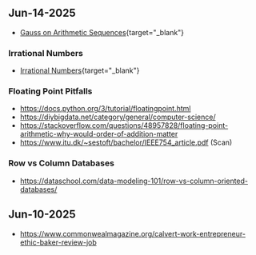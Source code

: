 


## Jun-14-2025

- [Gauss on Arithmetic Sequences](https://mathbitsnotebook.com/Algebra2/Sequences/SSGauss.html){target="_blank"}


### Irrational Numbers

- [Irrational Numbers](https://www.mathsisfun.com/irrational-numbers.html){target="_blank"}

### Floating Point Pitfalls

- https://docs.python.org/3/tutorial/floatingpoint.html
- https://diybigdata.net/category/general/computer-science/
- https://stackoverflow.com/questions/48957828/floating-point-arithmetic-why-would-order-of-addition-matter
- https://www.itu.dk/~sestoft/bachelor/IEEE754_article.pdf (Scan)

### Row vs Column Databases

- https://dataschool.com/data-modeling-101/row-vs-column-oriented-databases/

## Jun-10-2025

- https://www.commonwealmagazine.org/calvert-work-entrepreneur-ethic-baker-review-job
